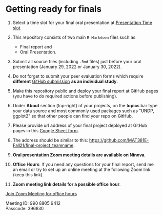 # Getting ready for finals

1. Select a time slot for your final oral presentation at [Presentation Time slot](https://docs.google.com/spreadsheets/d/1HrApQ2KHJcj4GnpPXSNZbmDIMrM7V-XsLmsNoIIyYE8/edit#gid=796203822).

2. This repository consists of two main `R Markdown` files such as:

   * Final report and
   * Oral Presentation.  
  
3. Submit all source files (including `.Rmd` files) just before
your oral presentation (January 29, 2022 or January 30, 2022).

4. Do not forget to submit your peer evaluation forms which require **different** [GitHub submission](https://github.com/MAT381E-Fall21/Peer_evaluation) **as an individual study**.

5. Make this repository public and deploy your final report at GitHub pages (you have to do
required actions before publishing).

6. Under **About** section (top-right) of your projects, on the **topics** bar type your data source and most commonly used packages such as 
"UNDP, ggplot2" so that other people can find your repo on GitHub.

7. Please provide url address of your final project deployed at GitHub pages
in this [Google Sheet form](https://docs.google.com/spreadsheets/d/1HrApQ2KHJcj4GnpPXSNZbmDIMrM7V-XsLmsNoIIyYE8/edit#gid=0).

8. The address should be similar to this: https://github.com/MAT381E-Fall21/final-project_teamname.

9. **Oral presentation Zoom meeting details are available on Ninova**.   

10. **Office Hours**: If you need any questions for your final report, send me an email or try to set up an online meeting at the following Zoom link (keep this link). 

11. **Zoom meeting link details for a possible office hour**:

[Join Zoom Meeting for office hours](https://itu-edu-tr.zoom.us/j/99088059412?pwd=bTNZcElreWd3Z1MyS0hvVnpLOEdrQT09)

Meeting ID: 990 8805 9412  
Passcode: 396830

